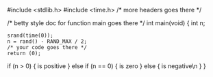 #include <stdlib.h>
#include <time.h>
/* more headers goes there */

/* betty style doc for function main goes there */
int main(void)
{
	int n;

	srand(time(0));
	n = rand() - RAND_MAX / 2;
	/* your code goes there */
	return (0);
if (n > 0) {
 is positive
} else if (n == 0) {
 is zero
} else {
 is negative\n
}
}
